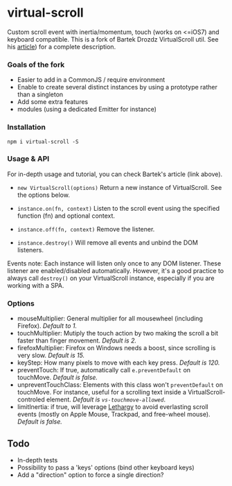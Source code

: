 virtual-scroll
=====

Custom scroll event with inertia/momentum, touch (works on <=iOS7) and keyboard compatible.
This is a fork of Bartek Drozdz VirtualScroll util. See his [article](http://www.everyday3d.com/blog/index.php/2014/08/18/smooth-scrolling-with-virtualscroll/)) for a complete description.

### Goals of the fork
- Easier to add in a CommonJS / require environment
- Enable to create several distinct instances by using a prototype rather than a singleton
- Add some extra features
- modules (using a dedicated Emitter for instance)

### Installation
`npm i virtual-scroll -S`

### Usage & API
For in-depth usage and tutorial, you can check Bartek's article (link above).

- `new VirtualScroll(options)`
Return a new instance of VirtualScroll. See the options below.

- `instance.on(fn, context)`
Listen to the scroll event using the specified function (fn) and optional context.

- `instance.off(fn, context)`
Remove the listener.

- `instance.destroy()`
Will remove all events and unbind the DOM listeners.

Events note:
Each instance will listen only once to any DOM listener. These listener are enabled/disabled automatically. However, it's a good practice to always call `destroy()` on your VirtualScroll instance, especially if you are working with a SPA.

### Options
- mouseMultiplier: General multiplier for all mousewheel (including Firefox). *Default to 1.*
- touchMultiplier: Mutiply the touch action by two making the scroll a bit faster than finger movement. *Default is 2.*
- firefoxMultiplier: Firefox on Windows needs a boost, since scrolling is very slow. *Default is 15.*
- keyStep: How many pixels to move with each key press. *Default is 120.*
- preventTouch: If true, automatically call `e.preventDefault` on touchMove. *Default is false.*
- unpreventTouchClass: Elements with this class won't `preventDefault` on touchMove. For instance, useful for a scrolling text inside a VirtualScroll-controled element. *Default is `vs-touchmove-allowed`*.
- limitInertia: if true, will leverage [Lethargy](https://github.com/d4nyll/lethargy) to avoid everlasting scroll events (mostly on Apple Mouse, Trackpad, and free-wheel mouse). *Default is false.*

## Todo
- In-depth tests
- Possibility to pass a 'keys' options (bind other keyboard keys)
- Add a "direction" option to force a single direction?